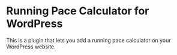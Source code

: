 # Running Pace Calculator for WordPress

This is a plugin that lets you add a running pace calculator on your WordPress website.